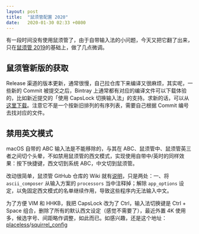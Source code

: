 ```yaml
---
layout: post
title:  "鼠须管配置 2020"
date:   2020-01-30 02:33 +0800
---
```


有一段时间没有使用鼠须管了，由于自带输入法的小问题，今天又把它翻了出来，只在[鼠须管 2019](/blog/rime-squirrel-customization-2019)的基础上，做了几点微调。

## 鼠须管新版的获取

Release 渠道的版本更新，通常很慢，自己拉仓库下来编译又很麻烦，其实呢，一些新的 Commit 被提交之后，Bintray 上通常都有对应的编译文件可以下载体验的，比如新近提交的「使用 CapsLock 切换输入法」的支持。求新的话，可以从[这里下载](https://dl.bintray.com/rime/squirrel/)。注意它不是一个按新旧排列的有序列表，需要自己根据 Commit 编号去找对应的文件。

## 禁用英文模式

macOS 自带的 ABC 输入法是不能移除的，与其在 ABC、鼠须管中、鼠须管英三者之间切个头晕，不如禁用鼠须管的西文模式，实现使用自带中/英时的同样效果：按下快捷键，西文切到系统 ABC，中文切到鼠须管。

改动很简单，鼠须管 GitHub 仓库的 Wiki 就有[说明](https://github.com/rime/squirrel/wiki/禁用-Squirrel-英文模式，使用左侧-Shift-切换中英)，只是两处：一、将 `ascii_composer` 从输入方案的 `processors` 当中注释掉；解除 `app_options` 设定，以免固定西文模式的名单继续作用，导致这些程序内无法输入中文。

为了方便 VIM 和 HHKB，我把 CapsLock 改为了 Ctrl，输入法切换键是 Ctrl + Space 组合，删除了所有的默认西文设定（感觉不需要了），最近外置 4K 使用多，候选字号、间距略作调整，如此而已。如感兴趣，还是这个地址：[placeless](https://github.com/placeless)/[squirrel_config](https://github.com/placeless/squirrel_config)
